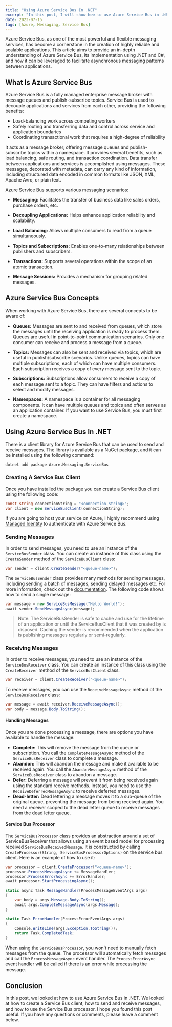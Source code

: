 ```yaml
---
title: "Using Azure Service Bus In .NET"
excerpt: "In this post, I will show how to use Azure Service Bus in .NET."
date: 2023-07-15
tags: [Azure, Messaging, Service Bus]
---
```


Azure Service Bus, as one of the most powerful and flexible messaging services, has become a cornerstone in the creation of highly reliable and scalable applications. This article aims to provide an in-depth understanding of Azure Service Bus, its implementation using .NET and C#, and how it can be leveraged to facilitate asynchronous messaging patterns between applications.

## What Is Azure Service Bus

Azure Service Bus is a fully managed enterprise message broker with message queues and publish-subscribe topics. Service Bus is used to decouple applications and services from each other, providing the following benefits:

- Load-balancing work across competing workers
- Safely routing and transferring data and control across service and application boundaries
- Coordinating transactional work that requires a high-degree of reliability

It acts as a message broker, offering message queues and publish-subscribe topics within a namespace. It provides several benefits, such as load balancing, safe routing, and transaction coordination. Data transfer between applications and services is accomplished using messages. These messages, decorated with metadata, can carry any kind of information, including structured data encoded in common formats like JSON, XML, Apache Avro, or plain text.

Azure Service Bus supports various messaging scenarios:

- **Messaging:** Facilitates the transfer of business data like sales orders, purchase orders, etc.

- **Decoupling Applications:** Helps enhance application reliability and scalability.

- **Load Balancing:** Allows multiple consumers to read from a queue simultaneously.

- **Topics and Subscriptions:** Enables one-to-many relationships between publishers and subscribers.

- **Transactions:** Supports several operations within the scope of an atomic transaction.

- **Message Sessions:** Provides a mechanism for grouping related messages.

## Azure Service Bus Concepts

When working with Azure Service Bus, there are several concepts to be aware of:

- **Queues:** Messages are sent to and received from queues, which store the messages until the receiving application is ready to process them. Queues are useful in point-to-point communication scenarios. Only one consumer can receive and process a message from a queue.

- **Topics:** Messages can also be sent and received via topics, which are useful in publish/subscribe scenarios. Unlike queues, topics can have multiple subscriptions, each of which can have multiple consumers. Each subscription receives a copy of every message sent to the topic.

- **Subscriptions:** Subscriptions allow consumers to receive a copy of each message sent to a topic. They can have filters and actions to select and modify messages.

- **Namespaces:** A namespace is a container for all messaging components. It can have multiple queues and topics and often serves as an application container. If you want to use Service Bus, you must first create a namespace.

## Using Azure Service Bus In .NET

There is a client library for Azure Service Bus that can be used to send and receive messages. The library is available as a NuGet package, and it can be installed using the following command:

```bash
dotnet add package Azure.Messaging.ServiceBus
```

### Creating A Service Bus Client

Once you have installed the package you can create a Service Bus client using the following code:

```csharp
const string connectionString = "<connection-string>";
var client = new ServiceBusClient(connectionString);
```

If you are going to host your service on Azure, I highly recommend using [Managed Identity](https://honesdev.com/using-azure-managed-identity/) to authenticate with Azure Service Bus.

### Sending Messages

In order to send messages, you need to use an instance of the `ServiceBusSender` class. You can create an instance of this class using the `CreateSender` method of the `ServiceBusClient` class:

```csharp
var sender = client.CreateSender("<queue-name>");
```

The `ServiceBusSender` class provides many methods for sending messages, including sending a batch of messages, sending delayed messages etc. For more information, check out the [documentation](https://learn.microsoft.com/en-us/dotnet/api/azure.messaging.servicebus.servicebussender?view=azure-dotnet). The following code shows how to send a single message:

```csharp
var message = new ServiceBusMessage("Hello World!");
await sender.SendMessageAsync(message);
```

> Note: The ServiceBusSender is safe to cache and use for the lifetime of an application or until the ServiceBusClient that it was created by is disposed. Caching the sender is recommended when the application is publishing messages regularly or semi-regularly.

### Receiving Messages

In order to receive messages, you need to use an instance of the `ServiceBusReceiver` class. You can create an instance of this class using the `CreateReceiver` method of the `ServiceBusClient` class:

```csharp
var receiver = client.CreateReceiver("<queue-name>");
```

To receive messages, you can use the `ReceiveMessageAsync` method of the `ServiceBusReceiver` class:

```csharp
var message = await receiver.ReceiveMessageAsync();
var body = message.Body.ToString();
```

#### Handling Messages

Once you are done processing a message, there are options you have available to handle the message:

- **Complete:** This will remove the message from the queue or subscription. You call the `CompleteMessageAsync` method of the `ServiceBusReceiver` class to complete a message.
- **Abandon:** This will abandon the message and make it available to be received again. You call the `AbandonMessageAsync` method of the `ServiceBusReceiver` class to abandon a message.
- **Defer:** Deferring a message will prevent it from being received again using the standard receive methods. Instead, you need to use the `ReceiveDeferredMessageAsync` to receive deferred messages.
- **Dead-letter:** Dead lettering a message moves it to a sub-queue of the original queue, preventing the message from being received again. You need a receiver scoped to the dead letter queue to receive messages from the dead letter queue.

#### Service Bus Processor

The `ServiceBusProcessor` class provides an abstraction around a set of ServiceBusReceiver that allows using an event based model for processing received `ServiceBusReceivedMessage`. It is constructed by calling `CreateProcessor(String, ServiceBusProcessorOptions)` on the service bus client. Here is an example of how to use it:

```csharp
var processor = client.CreateProcessor("<queue-name>");
processor.ProcessMessageAsync += MessageHandler;
processor.ProcessErrorAsync += ErrorHandler;
await processor.StartProcessingAsync();

static async Task MessageHandler(ProcessMessageEventArgs args)
{
    var body = args.Message.Body.ToString();
    await args.CompleteMessageAsync(args.Message);
}

static Task ErrorHandler(ProcessErrorEventArgs args)
{
    Console.WriteLine(args.Exception.ToString());
    return Task.CompletedTask;
}
```

When using the `ServiceBusProcessor`, you won't need to manually fetch messages from the queue. The processor will automatically fetch messages and call the `ProcessMessageAsync` event handler. The `ProcessErrorAsync` event handler will be called if there is an error while processing the message.

## Conclusion

In this post, we looked at how to use Azure Service Bus in .NET. We looked at how to create a Service Bus client, how to send and receive messages, and how to use the Service Bus processor. I hope you found this post useful. If you have any questions or comments, please leave a comment below.
